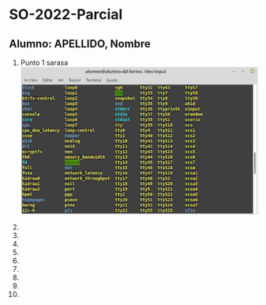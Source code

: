 # SO-2022-Parcial
## Alumno: APELLIDO, Nombre

1) Punto 1 sarasa
![Punto 1](https://github.com/nmahnic/SO-2022-Parcial/blob/main/screen/ejemploPunto1.png)

2)

3)

4)

5)

6)

7)

8)

9)

10)

